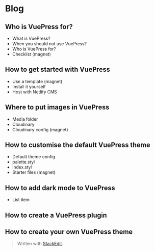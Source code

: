 # Blog

## Who is VuePress for?
 - What is VuePress?
 - When you should not use VuePress?
 - Who is VuePress for?
 - Checklist (magnet)

## How to get started with VuePress
 - Use a template (magnet)
 - Install it yourself
 - Host with Netlify CMS

## Where to put images in VuePress
 - Media folder
 - Cloudinary
 - Cloudinary config (magnet)

## How to customise the default VuePress theme
 - Default theme config
 - palette.styl
 - index.styl
 - Starter files (magnet)

## How to add dark mode to VuePress
 - List item

## How to create a VuePress plugin

## How to create your own VuePress theme



> Written with [StackEdit](https://stackedit.io/).
<!--stackedit_data:
eyJoaXN0b3J5IjpbMjk5MTM4MDU5LC0yMTQxNjY2Mjk0LC0xND
A2MDM3NDU3XX0=
-->